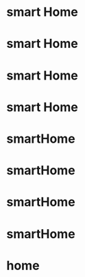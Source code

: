 # smart Home
# smart Home
# smart Home
# smart Home
# smartHome
# smartHome
# smartHome
# smartHome
# home
